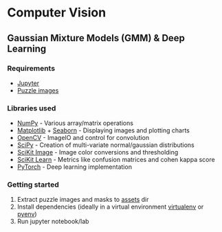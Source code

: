 # Computer Vision

## Gaussian Mixture Models (GMM) & Deep Learning

### Requirements

- [Jupyter](https://jupyter.org)
- [Puzzle images](../Lab6/docs/Puzzle_Images_Masks_-_Handout_1.zip)

### Libraries used

- [NumPy](https://numpy.org/) - Various array/matrix operations
- [Matplotlib](https://matplotlib.org/) + [Seaborn](https://seaborn.pydata.org/) - Displaying images and plotting charts
- [OpenCV](https://opencv.org/) - ImageIO and control for convolution
- [SciPy](https://scipy.org/) - Creation of multi-variate normal/gaussian distributions
- [SciKit Image](https://scikit-image.org/) - Image color conversions and thresholding
- [SciKit Learn](https://scikit-learn.org/) - Metrics like confusion matrices and cohen kappa score
- [PyTorch](https://pytorch.org/) - Deep learning implementation

### Getting started

1. Extract puzzle images and masks to [assets](./assets) dir
2. Install dependencies (ideally in a virtual environment [virtualenv](https://github.com/pypa/virtualenv) or [pyenv](https://github.com/pyenv/pyenv))
3. Run jupyter notebook/lab
